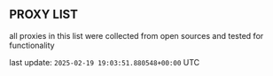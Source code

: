## PROXY LIST

all proxies in this list were collected from open sources and tested for functionality

last update: `2025-02-19 19:03:51.880548+00:00` UTC